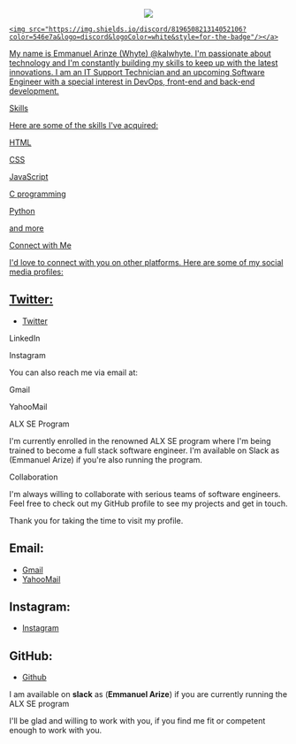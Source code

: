 <!-- markdownlint-disable MD033 MD041 -->

<p align="center">

  <img src="https://readme-typing-svg.herokuapp.com/?lines=Welcome+to+my+GitHub+profile!;I'm+Emmanuel+Arinze,+an+IT+Support+Technician+and+upcoming+Software+Engineer.;I'm+interested+in+solving+problems+and+changing+the+world+through+software+engineering.;I'm+currently+being+trained+to+become+a+full+stack+software+engineer+in+the+renowned+ALX+SE+program.&center=true&width=380&height=50&color=546e7a&vCenter=true&font=Fira%20Code&fontSize=30"/>

</p>

<p align="center">

  <a href="https://discord.gg/fPrdqh3Zfu" alt="Discord" title="Dev Pro Tips Discussion & Support Server">

    <img src="https://img.shields.io/discord/819650821314052106?color=546e7a&logo=discord&logoColor=white&style=for-the-badge"/></a>

</p>

<!-- markdownlint-enable MD033 -->

My name is Emmanuel Arinze (Whyte) @kalwhyte. I'm passionate about technology and I'm constantly building my skills to keep up with the latest innovations. I am an IT Support Technician and an upcoming Software Engineer with a special interest in DevOps, front-end and back-end development.

Skills

Here are some of the skills I've acquired:

HTML

CSS

JavaScript

C programming

Python

and more

Connect with Me

I'd love to connect with you on other platforms. Here are some of my social media profiles:

## Twitter:

- [Twitter](https://twitter.com/kalwhyte)

LinkedIn

Instagram

You can also reach me via email at:

Gmail

YahooMail

ALX SE Program

I'm currently enrolled in the renowned ALX SE program where I'm being trained to become a full stack software engineer. I'm available on Slack as (Emmanuel Arize) if you're also running the program.

Collaboration

I'm always willing to collaborate with serious teams of software engineers. Feel free to check out my GitHub profile to see my projects and get in touch.

Thank you for taking the time to visit my profile.




## Email:
- [Gmail](mailto:superkalel55@gmail.com)
- [YahooMail](mailto:superkalel55@yahoo.com)



## 
## Instagram:
- [Instagram](https://instagram.com/kal_whyte)

## GitHub:
- [Github](https://github.com/kalwhyte)

I am available on **slack** as (**Emmanuel Arize**) if you are currently running the ALX SE program

I'll be glad and willing to work with you, if you find me fit or competent enough to work with you.

<!---
You can click the Preview link to take a look at your changes.
--->

